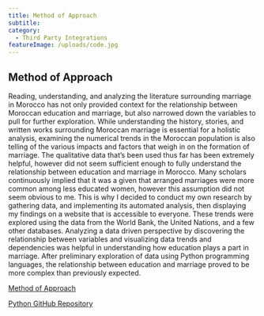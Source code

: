 ```yaml
---
title: Method of Approach
subtitle:
category:
  - Third Party Integrations
featureImage: /uploads/code.jpg
---
```


## Method of Approach

Reading, understanding, and analyzing the literature surrounding marriage in Morocco has not only provided context for the relationship between Moroccan education and marriage, but also narrowed down the variables to pull for further exploration. While understanding the history, stories, and written works surrounding Moroccan marriage is essential for a holistic analysis, examining the numerical trends in the Moroccan population is also telling of the various impacts and factors that weigh in on the formation of marriage. The qualitative data that’s been used thus far has been extremely helpful, however did not seem sufficient enough to fully understand the relationship between education and marriage in Morocco. Many scholars continuously implied that it was a given that arranged marriages were more common among less educated women, however this assumption did not seem obvious to me. This is why I decided to conduct my own research by gathering data, and implementing its automated analysis, then displaying my findings on a website that is accessible to everyone. These trends were explored using the data from the World Bank, the United Nations, and a few other databases. Analyzing a data driven perspective by discovering the relationship between variables and visualizing data trends and dependencies was helpful in understanding how education plays a part in marriage. After preliminary exploration of data using Python programming languages, the relationship between education and marriage proved to be more complex than previously expected.

[Method of Approach](https://docs.google.com/document/d/169YV4Vi_7xaKhsxBiOM-DDUpm_MneLld01Rw9ueWOwY/export?format=pdf)

[Python GitHub Repository](https://github.com/darriss/comp1)

